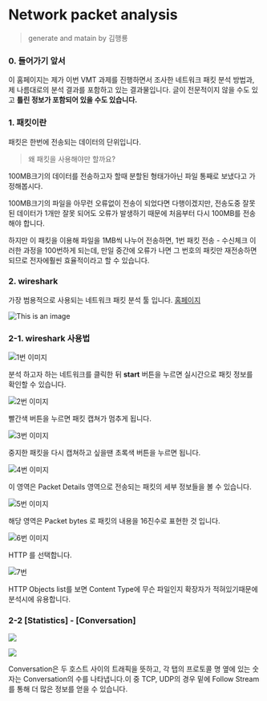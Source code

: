 # Network packet analysis 
> generate and matain by 김행룡

### 0. 들어가기 앞서
이 홈페이지는 제가 이번 VMT 과제를 진행하면서 조사한 네트워크 패킷 분석 방법과, 제 나름대로의 분석 결과를 포함하고 있는 결과물입니다.
글이 전문적이지 않을 수도 있고 **틀린 정보가 포함되어 있을 수도 있습니다.**

### 1. 패킷이란
패킷은 한번에 전송되는 데이터의 단위입니다. 
> 왜 패킷을 사용해야만 할까요?

100MB크기의 데이터를 전송하고자 할때 분할된 형태가아닌 파일 통째로 보냈다고 가정해봅시다. 

100MB크기의 파일을 아무런 오류없이 전송이 되었다면 다행이겠지만, 전송도중 잘못된 데이터가 1개만 잘못 되어도 오류가 발생하기 때문에 처음부터 다시 100MB를 전송해야 합니다. 

하지만 이 패킷을 이용해 파일을 1MB씩 나누어 전송하면, 1번 패킷 전송 - 수신체크 이러한 과정을 100번하게 되는데, 만일 중간에 오류가 나면 그 번호의 패킷만 재전송하면 되므로 전자에훨씬 효율적이라고 할 수 있습니다.

### 2. wireshark
가장 범용적으로 사용되는 네트워크 패킷 분석 툴 입니다.
[홈페이지](https://www.wireshark.org/download.html)

![This is an image](https://www.wireshark.org/assets/theme-2015/images/wireshark_logo.png)

### 2-1. wireshark 사용법

![1번 이미지](https://t1.daumcdn.net/cfile/tistory/994F0C3E5AAB2FA005)

분석 하고자 하는 네트워크를 클릭한 뒤 **start** 버튼을 누르면 실시간으로 패킷 정보를 확인할 수 있습니다.

![2번 이미지](https://t1.daumcdn.net/cfile/tistory/9916D4385AAB30482F)

빨간색 버튼을 누르면 패킷 캡쳐가 멈추게 됩니다.

![3번 이미지](https://t1.daumcdn.net/cfile/tistory/99AB1D385AAB304835)

중지한 패킷을 다시 캡쳐하고 싶을땐 초록색 버튼을 누르면 됩니다.

![4번 이미지](https://t1.daumcdn.net/cfile/tistory/99EC1B395AAB32F20B)

이 영역은 Packet Details 영역으로 전송되는 패킷의 세부 정보들을 볼 수 있습니다.

![5번 이미지](https://t1.daumcdn.net/cfile/tistory/9989B43D5AAB333433)

해당 영역은 Packet bytes 로 패킷의 내용을 16진수로 표현한 것 입니다.

![6번 이미지](https://t1.daumcdn.net/cfile/tistory/9915F6465AAB374C18)

HTTP 를 선택합니다.

![7번](https://t1.daumcdn.net/cfile/tistory/99316F4E5AAB379407)

HTTP Objects list를 보면 Content Type에 무슨 파일인지 확장자가 적혀있기때문에 분석시에 유용합니다.

### 2-2 [Statistics] - [Conversation]

![](https://t1.daumcdn.net/cfile/tistory/995062425AAB383008)

![](https://t1.daumcdn.net/cfile/tistory/99C915425AAB383010)

Conversation은 두 호스트 사이의 트래픽을 뜻하고, 각 탭의 프로토콜 명 옆에 있는 숫자는 Conversation의 수를 나타냅니다.이 중 TCP, UDP의 경우 밑에 Follow Stream를 통해 더 많은 정보를 얻을 수 있습니다.
